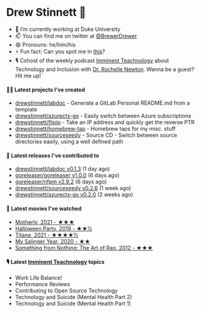 
# Drew Stinnett 👋

- 🔭 I’m currently working at Duke University
- 📫 You can find me on twitter at [@BrewerDrewer](https://twitter.com/BrewerDrewer)
- 😄 Pronouns: he/him/his
- ⚡ Fun fact: Can you spot me in [this](https://www.youtube.com/watch?v=oL9WnB0qHBA)?
- 🎙 Cohost of the weekly podcast [Imminent Teachnology](https://podcast.imminentteachnology.com/) about Technology and Inclusion with [Dr. Rochelle Newton](https://www.linkedin.com/in/drrochellenewton/). Wanna be a guest? Hit me up!

#### 👨‍💻 Latest projects I've created
- [drewstinnett/labdoc](https://github.com/drewstinnett/labdoc) - Generate a GitLab Personal README.md from a template
- [drewstinnett/azurectx-go](https://github.com/drewstinnett/azurectx-go) - Easily switch between Azure subscriptions
- [drewstinnett/flipip](https://github.com/drewstinnett/flipip) - Take an IP address and quickly get the reverse PTR
- [drewstinnett/homebrew-tap](https://github.com/drewstinnett/homebrew-tap) - Homebrew taps for my misc. stuff
- [drewstinnett/sourceseedy](https://github.com/drewstinnett/sourceseedy) - Source CD - Switch between source directories easily, using a well defined path

#### 🚀 Latest releases I've contributed to
- [drewstinnett/labdoc v0.1.3](https://github.com/drewstinnett/labdoc/releases/tag/v0.1.3) (1 day ago)
- [goreleaser/goreleaser v1.0.0](https://github.com/goreleaser/goreleaser/releases/tag/v1.0.0) (6 days ago)
- [goreleaser/nfpm v2.9.2](https://github.com/goreleaser/nfpm/releases/tag/v2.9.2) (6 days ago)
- [drewstinnett/sourceseedy v0.2.6](https://github.com/drewstinnett/sourceseedy/releases/tag/v0.2.6) (1 week ago)
- [drewstinnett/azurectx-go v0.2.0](https://github.com/drewstinnett/azurectx-go/releases/tag/v0.2.0) (2 weeks ago)

#### 🍿 Latest movies I've watched
- [Motherly, 2021 - ★★★](https://letterboxd.com/mondodrew/film/film:688121/)
- [Halloween Party, 2019 - ★★½](https://letterboxd.com/mondodrew/film/halloween-party-2019/)
- [Titane, 2021 - ★★★★½](https://letterboxd.com/mondodrew/film/titane/)
- [My Salinger Year, 2020 - ★★](https://letterboxd.com/mondodrew/film/my-salinger-year/)
- [Something from Nothing: The Art of Rap, 2012 - ★★★](https://letterboxd.com/mondodrew/film/something-from-nothing-the-art-of-rap/)

#### 🎙 Latest [Imminent Teachnology](https://podcast.imminentteachnology.com/) topics
- Work Life Balance!
- Performance Reviews
- Contributing to Open Source Technology
- Technology and Suicide (Mental Health Part 2)
- Technology and Suicide (Mental Health Part 1)